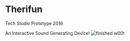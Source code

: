 # Therifun
Tech Studio Prototype 2016

An Interactive Sound Generating Device!
<img src="Theremin/SensorOpen.jpg" alt="finished w00t">
